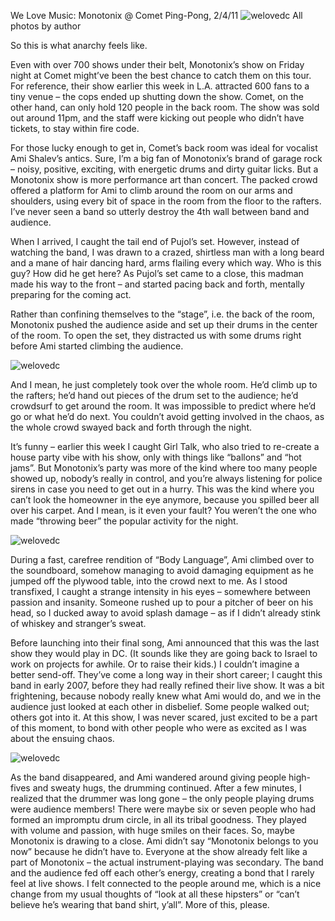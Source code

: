 We Love Music: Monotonix @ Comet Ping-Pong, 2/4/11
![welovedc](/content/images/monotonix-at-comet-018_5419382287_o.jpg "Monotonix at Comet 018")
All photos by author

So this is what anarchy feels like.

Even with over 700 shows under their belt, Monotonix’s show on Friday night at Comet might’ve been the best chance to catch them on this tour. For reference, their show earlier this week in L.A. attracted 600 fans to a tiny venue – the cops ended up shutting down the show. Comet, on the other hand, can only hold 120 people in the back room. The show was sold out around 11pm, and the staff were kicking out people who didn’t have tickets, to stay within fire code.

For those lucky enough to get in, Comet’s back room was ideal for vocalist Ami Shalev’s antics. Sure, I’m a big fan of Monotonix’s brand of garage rock – noisy, positive, exciting, with energetic drums and dirty guitar licks. But a Monotonix show is more performance art than concert. The packed crowd offered a platform for Ami to climb around the room on our arms and shoulders, using every bit of space in the room from the floor to the rafters. I’ve never seen a band so utterly destroy the 4th wall between band and audience.

When I arrived, I caught the tail end of Pujol’s set. However, instead of watching the band, I was drawn to a crazed, shirtless man with a long beard and a mane of hair dancing hard, arms flailing every which way. Who is this guy? How did he get here? As Pujol’s set came to a close, this madman made his way to the front – and started pacing back and forth, mentally preparing for the coming act.

Rather than confining themselves to the “stage”, i.e. the back of the room, Monotonix pushed the audience aside and set up their drums in the center of the room. To open the set, they distracted us with some drums right before Ami started climbing the audience.

![welovedc](/content/images/monotonix-at-comet-012_5419985838_o.jpg "Monotonix at Comet 012")

And I mean, he just completely took over the whole room. He’d climb up to the rafters; he’d hand out pieces of the drum set to the audience; he’d crowdsurf to get around the room. It was impossible to predict where he’d go or what he’d do next. You couldn’t avoid getting involved in the chaos, as the whole crowd swayed back and forth through the night.

It’s funny – earlier this week I caught Girl Talk, who also tried to re-create a house party vibe with his show, only with things like “ballons” and “hot jams”. But Monotonix’s party was more of the kind where too many people showed up, nobody’s really in control, and you’re always listening for police sirens in case you need to get out in a hurry. This was the kind where you can’t look the homeowner in the eye anymore, because you spilled beer all over his carpet. And I mean, is it even your fault? You weren’t the one who made “throwing beer” the popular activity for the night.

![welovedc](/content/images/monotonix-at-comet-020_5419986582_o.jpg "Monotonix at Comet 020")

During a fast, carefree rendition of “Body Language”, Ami climbed over to the soundboard, somehow managing to avoid damaging equipment as he jumped off the plywood table, into the crowd next to me. As I stood transfixed, I caught a strange intensity in his eyes – somewhere between passion and insanity. Someone rushed up to pour a pitcher of beer on his head, so I ducked away to avoid splash damage – as if I didn’t already stink of whiskey and stranger’s sweat.

Before launching into their final song, Ami announced that this was the last show they would play in DC. (It sounds like they are going back to Israel to work on projects for awhile. Or to raise their kids.) I couldn’t imagine a better send-off. They’ve come a long way in their short career; I caught this band in early 2007, before they had really refined their live show. It was a bit frightening, because nobody really knew what Ami would do, and we in the audience just looked at each other in disbelief. Some people walked out; others got into it. At this show, I was never scared, just excited to be a part of this moment, to bond with other people who were as excited as I was about the ensuing chaos.

![welovedc](/content/images/monotonix-at-comet-021_5419383171_o.jpg "Monotonix at Comet 021")

As the band disappeared, and Ami wandered around giving people high-fives and sweaty hugs, the drumming continued. After a few minutes, I realized that the drummer was long gone – the only people playing drums were audience members! There were maybe six or seven people who had formed an impromptu drum circle, in all its tribal goodness. They played with volume and passion, with huge smiles on their faces. So, maybe Monotonix is drawing to a close. Ami didn’t say “Monotonix belongs to you now” because he didn’t have to. Everyone at the show already felt like a part of Monotonix – the actual instrument-playing was secondary. The band and the audience fed off each other’s energy, creating a bond that I rarely feel at live shows. I felt connected to the people around me, which is a nice change from my usual thoughts of “look at all these hipsters” or “can’t believe he’s wearing that band shirt, y’all”. More of this, please.